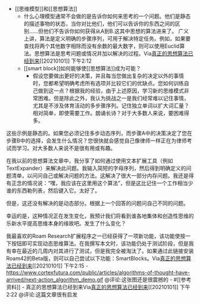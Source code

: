 - [[思维模型]]和[[思想算法]]
    - 什么心理模型通常不会做的是告诉你如何来思考的一个问题。他们是静态的描述事物的状态，当你对比他们，他们可以告诉你的东西之间的区别......但他们不告诉你如何获得从A到B.这其中思想的算法进来了。          广义上讲，算法是定义明确的步骤序列，可用于解决特定任务。例如，如果要查找将两个其他数字相除而没有余数的最大数字，则可以使用Euclid算法。思想算法是思考问题或情况并加以解决的过程。Via[真正的思想算法已经到来](https://www.cortexfutura.com/algorithms-of-thought-have-arrived/)[[20210101]] 下午2:12
    - [[smart block]]如何能够使[[思想算法]]成为可能？
        - 假设您要做出更好的决策，并且每当您做出复杂的决定以外的事情时，您都希望明确考虑所有选项并比较它们的优缺点。您如何训练自己做到这一点？根据我的经验，由于上述原因，学习新的思维模式非常困难。但是除此之外，我认为挑战之一是我们经常难以记住事情，尤其是不涉及体育活动的多步骤序列。记住独立单词以扩大词汇量？相对简单，即使需要工作。朗诵长诗？对于大多数人来说，要困难得多。

这些示例是静态的。如果您必须记住多步动态序列，而步骤A中的决策决定了您在步骤B中的选择，会发生什么情况？您很快就会感觉自己像律师一样正在为律师考试而学习。对大多数人来说不是很有用或有趣。 

在我以前的思想算法文章中，我分享了如何通过使用文本扩展工具（例如TextExpander）来解决此问题。我输入简短的字母序列，然后得到明确定义的问题清单，以问问自己或解决问题的方法。这解决了很大一部分内存问题。我还是得有正念的情况说：“嘿，我应该在这里用这个算法”，但是这比记住一个工作相当少谁的东西勒列表，然后键入它。太好了。

但是，这还没有解决的是动态部分。根据上一个回答的问题问自己不同的问题。

幸运的是，这种情况正在发生变化，我预计我们将看到谁各地集体和创造性思维的乐新水平提高思维本身的缘故吧。发生了什么变化？

我最喜欢的Roam Research扩展程序之一已经获得了一项新功能，该功能使按一下按钮即可实现动态思维算法。在我撰写本文时，该功能仍处于测试阶段，但是我有幸在最近的几周内对其进行了测试，但是我完全被淘汰了。如果通过此链接安装Roam42的Beta版，则可以自己尝试以下功能：SmartBlocks。Via[真正的思想算法已经到来](https://www.cortexfutura.com/algorithms-of-thought-have-arrived/)[[20210101]] 下午2:15
        - https://www.cortexfutura.com/public/articles/algorithms-of-thought-have-arrived/next-action_algorithm_demo.gif   @评论:这张图还是很震撼的
    - #[[参考资料]]
        - 真正的思想算法已经到来Via[真正的思想算法已经到来](https://www.cortexfutura.com/algorithms-of-thought-have-arrived/)[[20210101]] 下午2:22   @评论:这篇文章很有启发
